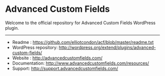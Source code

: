 # Advanced Custom Fields

Welcome to the official repository for Advanced Custom Fields WordPress plugin.

-----------------------

* Readme : https://github.com/elliotcondon/acf/blob/master/readme.txt
* WordPress repository: http://wordpress.org/extend/plugins/advanced-custom-fields/
* Website : http://advancedcustomfields.com/
* Documentation: http://www.advancedcustomfields.com/resources/
* Support: http://support.advancedcustomfields.com/